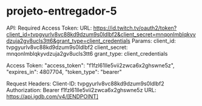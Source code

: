 # projeto-entregador-5

API:
Required Access Token:
  URL: https://id.twitch.tv/oauth2/token?client_id=tvpgyurlv8vc88kd9dzum9s0ldlbf2&client_secret=mnqonlmblqkyvdzuja2gv8ucls3tt6&grant_type=client_credentials
  Params:
    client_id: tvpgyurlv8vc88kd9dzum9s0ldlbf2
    client_secret: mnqonlmblqkyvdzuja2gv8ucls3tt6
    grant_type: client_credentials
    
   Access Token:
      "access_token": "f1fzl61lle5vii2zwca6x2ghswne5z",
      "expires_in": 4807704,
      "token_type": "bearer"
      
Request Headers:
  Client-ID: tvpgyurlv8vc88kd9dzum9s0ldlbf2
  Authorization: Bearer f1fzl61lle5vii2zwca6x2ghswne5z
  URL: https://api.igdb.com/v4/[ENDPOINT]
